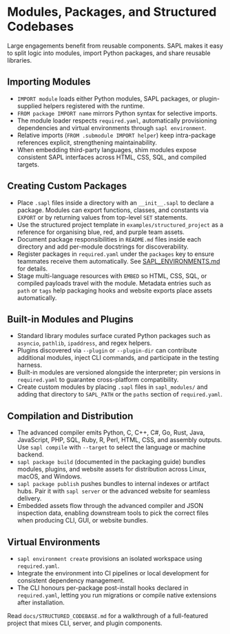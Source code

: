 # Modules, Packages, and Structured Codebases

Large engagements benefit from reusable components. SAPL makes it easy to split
logic into modules, import Python packages, and share reusable libraries.

## Importing Modules

* `IMPORT module` loads either Python modules, SAPL packages, or plugin-supplied
  helpers registered with the runtime.
* `FROM package IMPORT name` mirrors Python syntax for selective imports.
* The module loader respects `required.yaml`, automatically provisioning
  dependencies and virtual environments through `sapl environment`.
* Relative imports (`FROM .submodule IMPORT helper`) keep intra-package
  references explicit, strengthening maintainability.
* When embedding third-party languages, shim modules expose consistent SAPL
  interfaces across HTML, CSS, SQL, and compiled targets.

## Creating Custom Packages

* Place `.sapl` files inside a directory with an `__init__.sapl` to declare a
  package. Modules can export functions, classes, and constants via `EXPORT` or
  by returning values from top-level `SET` statements.
* Use the structured project template in `examples/structured_project` as a
  reference for organising blue, red, and purple team assets.
* Document package responsibilities in `README.md` files inside each directory
  and add per-module docstrings for discoverability.
* Register packages in `required.yaml` under the `packages` key to ensure
  teammates receive them automatically. See
  [SAPL_ENVIRONMENTS.md](SAPL_ENVIRONMENTS.md) for details.
* Stage multi-language resources with `EMBED` so HTML, CSS, SQL, or compiled
  payloads travel with the module. Metadata entries such as `path` or `tags`
  help packaging hooks and website exports place assets automatically.

## Built-in Modules and Plugins

* Standard library modules surface curated Python packages such as `asyncio`,
  `pathlib`, `ipaddress`, and regex helpers.
* Plugins discovered via `--plugin` or `--plugin-dir` can contribute additional
  modules, inject CLI commands, and participate in the testing harness.
* Built-in modules are versioned alongside the interpreter; pin versions in
  `required.yaml` to guarantee cross-platform compatibility.
* Create custom modules by placing `.sapl` files in `sapl_modules/` and adding
  that directory to `SAPL_PATH` or the `paths` section of `required.yaml`.

## Compilation and Distribution

* The advanced compiler emits Python, C, C++, C#, Go, Rust, Java, JavaScript,
  PHP, SQL, Ruby, R, Perl, HTML, CSS, and assembly outputs. Use `sapl compile`
  with `--target` to select the language or machine backend.
* `sapl package build` (documented in the packaging guide) bundles modules,
  plugins, and website assets for distribution across Linux, macOS, and Windows.
* `sapl package publish` pushes bundles to internal indexes or artifact hubs.
  Pair it with `sapl server` or the advanced website for seamless delivery.
* Embedded assets flow through the advanced compiler and JSON inspection data,
  enabling downstream tools to pick the correct files when producing CLI, GUI,
  or website bundles.

## Virtual Environments

* `sapl environment create` provisions an isolated workspace using
  `required.yaml`.
* Integrate the environment into CI pipelines or local development for
  consistent dependency management.
* The CLI honours per-package post-install hooks declared in `required.yaml`,
  letting you run migrations or compile native extensions after installation.

Read `docs/STRUCTURED_CODEBASE.md` for a walkthrough of a full-featured project
that mixes CLI, server, and plugin components.
